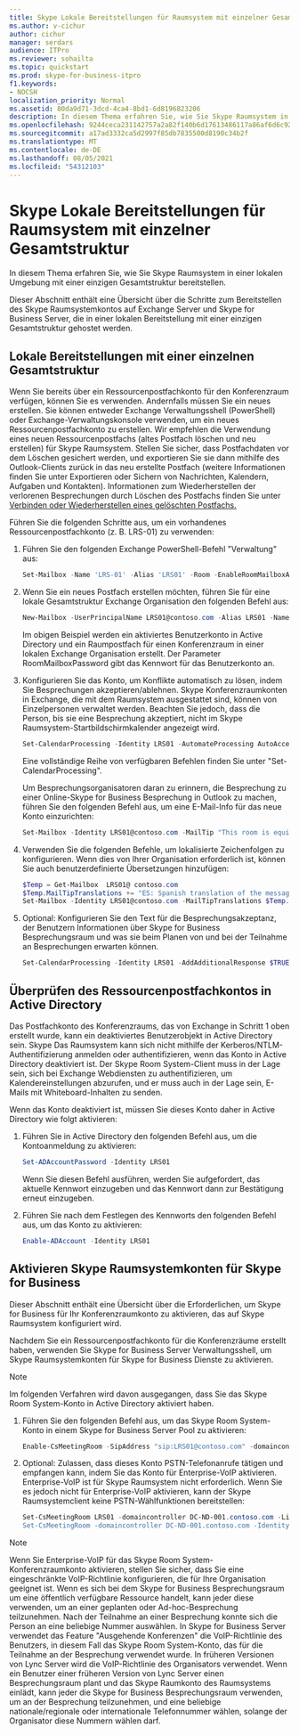 ```yaml
---
title: Skype Lokale Bereitstellungen für Raumsystem mit einzelner Gesamtstruktur
ms.author: v-cichur
author: cichur
manager: serdars
audience: ITPro
ms.reviewer: sohailta
ms.topic: quickstart
ms.prod: skype-for-business-itpro
f1.keywords:
- NOCSH
localization_priority: Normal
ms.assetid: 80da9d71-3dcd-4ca4-8bd1-6d8196823206
description: In diesem Thema erfahren Sie, wie Sie Skype Raumsystem in einer lokalen Umgebung mit einer einzigen Gesamtstruktur bereitstellen.
ms.openlocfilehash: 9244ceca231142757a2a82f140b6d17613486117a86af6d6c9248e5a106a958f
ms.sourcegitcommit: a17ad3332ca5d2997f85db7835500d8190c34b2f
ms.translationtype: MT
ms.contentlocale: de-DE
ms.lasthandoff: 08/05/2021
ms.locfileid: "54312103"
---
```

# <a name="skype-room-system-single-forest-on-premises-deployments"></a>Skype Lokale Bereitstellungen für Raumsystem mit einzelner Gesamtstruktur
 
In diesem Thema erfahren Sie, wie Sie Skype Raumsystem in einer lokalen Umgebung mit einer einzigen Gesamtstruktur bereitstellen.
  
Dieser Abschnitt enthält eine Übersicht über die Schritte zum Bereitstellen des Skype Raumsystemkontos auf Exchange Server und Skype for Business Server, die in einer lokalen Bereitstellung mit einer einzigen Gesamtstruktur gehostet werden.
  
## <a name="single-forest-on-premises-deployments"></a>Lokale Bereitstellungen mit einer einzelnen Gesamtstruktur

Wenn Sie bereits über ein Ressourcenpostfachkonto für den Konferenzraum verfügen, können Sie es verwenden. Andernfalls müssen Sie ein neues erstellen. Sie können entweder Exchange Verwaltungsshell (PowerShell) oder Exchange-Verwaltungskonsole verwenden, um ein neues Ressourcenpostfachkonto zu erstellen. Wir empfehlen die Verwendung eines neuen Ressourcenpostfachs (altes Postfach löschen und neu erstellen) für Skype Raumsystem. Stellen Sie sicher, dass Postfachdaten vor dem Löschen gesichert werden, und exportieren Sie sie dann mithilfe des Outlook-Clients zurück in das neu erstellte Postfach (weitere Informationen finden Sie unter Exportieren oder Sichern von Nachrichten, Kalendern, Aufgaben und Kontakten). Informationen zum Wiederherstellen der verlorenen Besprechungen durch Löschen des Postfachs finden Sie unter [Verbinden oder Wiederherstellen eines gelöschten Postfachs.](/exchange/connect-or-restore-a-deleted-mailbox-exchange-2013-help) 
  
Führen Sie die folgenden Schritte aus, um ein vorhandenes Ressourcenpostfachkonto (z. B. LRS-01) zu verwenden:
  
1. Führen Sie den folgenden Exchange PowerShell-Befehl "Verwaltung" aus:
    
   ```powershell
   Set-Mailbox -Name 'LRS-01' -Alias 'LRS01' -Room -EnableRoomMailboxAccount $true -RoomMailboxPassword (ConvertTo-SecureString -String <password> -AsPlainText -Force)
   ```

2. Wenn Sie ein neues Postfach erstellen möchten, führen Sie für eine lokale Gesamtstruktur Exchange Organisation den folgenden Befehl aus:
    
   ```powershell
   New-Mailbox -UserPrincipalName LRS01@contoso.com -Alias LRS01 -Name "LRS-01" -Room -EnableRoomMailboxAccount $true -RoomMailboxPassword (ConvertTo-SecureString -String <password> -AsPlainText -Force)
   ```

   Im obigen Beispiel werden ein aktiviertes Benutzerkonto in Active Directory und ein Raumpostfach für einen Konferenzraum in einer lokalen Exchange Organisation erstellt. Der Parameter RoomMailboxPassword gibt das Kennwort für das Benutzerkonto an.
    
3. Konfigurieren Sie das Konto, um Konflikte automatisch zu lösen, indem Sie Besprechungen akzeptieren/ablehnen. Skype Konferenzraumkonten in Exchange, die mit dem Raumsystem ausgestattet sind, können von Einzelpersonen verwaltet werden. Beachten Sie jedoch, dass die Person, bis sie eine Besprechung akzeptiert, nicht im Skype Raumsystem-Startbildschirmkalender angezeigt wird.
    
   ```powershell
   Set-CalendarProcessing -Identity LRS01 -AutomateProcessing AutoAccept -AddOrganizerToSubject $false -DeleteSubject $false -RemovePrivateProperty $false
   ```

   Eine vollständige Reihe von verfügbaren Befehlen finden Sie unter "Set-CalendarProcessing".
    
   Um Besprechungsorganisatoren daran zu erinnern, die Besprechung zu einer Online-Skype for Business Besprechung in Outlook zu machen, führen Sie den folgenden Befehl aus, um eine E-Mail-Info für das neue Konto einzurichten: 
    
   ```powershell
   Set-Mailbox -Identity LRS01@contoso.com -MailTip "This room is equipped with Lync Meeting Room (LRS), please make it a Lync Meeting to take advantage of the enhanced meeting experience from LRS"
   ```
4. Verwenden Sie die folgenden Befehle, um lokalisierte Zeichenfolgen zu konfigurieren. Wenn dies von Ihrer Organisation erforderlich ist, können Sie auch benutzerdefinierte Übersetzungen hinzufügen: 
   ```powershell
   $Temp = Get-Mailbox  LRS01@ contoso.com 
   $Temp.MailTipTranslations += "ES: Spanish translation of the message"
   Set-Mailbox -Identity LRS01@contoso.com -MailTipTranslations $Temp.MailTipTranslations
   ```

5. Optional: Konfigurieren Sie den Text für die Besprechungsakzeptanz, der Benutzern Informationen über Skype for Business Besprechungsraum und was sie beim Planen von und bei der Teilnahme an Besprechungen erwarten können. 
    
   ```powershell
   Set-CalendarProcessing -Identity LRS01 -AddAdditionalResponse $TRUE -AdditionalResponse "This is the Additional Response Text"
   ```

## <a name="check-resource-mailbox-account-in-active-directory"></a>Überprüfen des Ressourcenpostfachkontos in Active Directory

Das Postfachkonto des Konferenzraums, das von Exchange in Schritt 1 oben erstellt wurde, kann ein deaktiviertes Benutzerobjekt in Active Directory sein. Skype Das Raumsystem kann sich nicht mithilfe der Kerberos/NTLM-Authentifizierung anmelden oder authentifizieren, wenn das Konto in Active Directory deaktiviert ist. Der Skype Room System-Client muss in der Lage sein, sich bei Exchange Webdiensten zu authentifizieren, um Kalendereinstellungen abzurufen, und er muss auch in der Lage sein, E-Mails mit Whiteboard-Inhalten zu senden. 
  
Wenn das Konto deaktiviert ist, müssen Sie dieses Konto daher in Active Directory wie folgt aktivieren: 
  
1. Führen Sie in Active Directory den folgenden Befehl aus, um die Kontoanmeldung zu aktivieren: 
    
   ```powershell
   Set-ADAccountPassword -Identity LRS01
   ```

   Wenn Sie diesen Befehl ausführen, werden Sie aufgefordert, das aktuelle Kennwort einzugeben und das Kennwort dann zur Bestätigung erneut einzugeben.
    
2. Führen Sie nach dem Festlegen des Kennworts den folgenden Befehl aus, um das Konto zu aktivieren: 
    
   ```powershell
   Enable-ADAccount -Identity LRS01
   ```

## <a name="enabling-skype-room-system-accounts-for-skype-for-business"></a>Aktivieren Skype Raumsystemkonten für Skype for Business

Dieser Abschnitt enthält eine Übersicht über die Erforderlichen, um Skype for Business für Ihr Konferenzraumkonto zu aktivieren, das auf Skype Raumsystem konfiguriert wird. 
  
Nachdem Sie ein Ressourcenpostfachkonto für die Konferenzräume erstellt haben, verwenden Sie Skype for Business Server Verwaltungsshell, um Skype Raumsystemkonten für Skype for Business Dienste zu aktivieren.
  
> [!NOTE]
> Im folgenden Verfahren wird davon ausgegangen, dass Sie das Skype Room System-Konto in Active Directory aktiviert haben. 
  
1. Führen Sie den folgenden Befehl aus, um das Skype Room System-Konto in einem Skype for Business Server Pool zu aktivieren:
    
   ```powershell
   Enable-CsMeetingRoom -SipAddress "sip:LRS01@contoso.com" -domaincontroller DC-ND-001.contoso.com -RegistrarPool LYNCPool15.contoso.com -Identity LRS01
   ```

2. Optional: Zulassen, dass dieses Konto PSTN-Telefonanrufe tätigen und empfangen kann, indem Sie das Konto für Enterprise-VoIP aktivieren. Enterprise-VoIP ist für Skype Raumsystem nicht erforderlich. Wenn Sie es jedoch nicht für Enterprise-VoIP aktivieren, kann der Skype Raumsystemclient keine PSTN-Wählfunktionen bereitstellen:
    
   ```powershell
   Set-CsMeetingRoom LRS01 -domaincontroller DC-ND-001.contoso.com -LineURItel: +14255550555;ext=50555"
   Set-CsMeetingRoom -domaincontroller DC-ND-001.contoso.com -Identity LRS01 -EnterpriseVoiceEnabled $true
   ```

> [!NOTE]
> Wenn Sie Enterprise-VoIP für das Skype Room System-Konferenzraumkonto aktivieren, stellen Sie sicher, dass Sie eine eingeschränkte VoIP-Richtlinie konfigurieren, die für Ihre Organisation geeignet ist. Wenn es sich bei dem Skype for Business Besprechungsraum um eine öffentlich verfügbare Ressource handelt, kann jeder diese verwenden, um an einer geplanten oder Ad-hoc-Besprechung teilzunehmen. Nach der Teilnahme an einer Besprechung konnte sich die Person an eine beliebige Nummer auswählen. In Skype for Business Server verwendet das Feature "Ausgehende Konferenzen" die VoIP-Richtlinie des Benutzers, in diesem Fall das Skype Room System-Konto, das für die Teilnahme an der Besprechung verwendet wurde. In früheren Versionen von Lync Server wird die VoIP-Richtlinie des Organisators verwendet. Wenn ein Benutzer einer früheren Version von Lync Server einen Besprechungsraum plant und das Skype Raumkonto des Raumsystems einlädt, kann jeder die Skype for Business Besprechungsraum verwenden, um an der Besprechung teilzunehmen, und eine beliebige nationale/regionale oder internationale Telefonnummer wählen, solange der Organisator diese Nummern wählen darf. 
